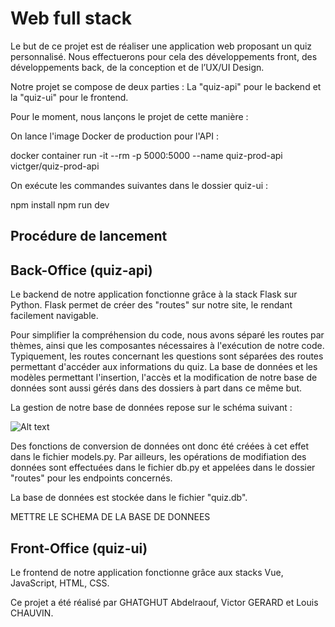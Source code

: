 # Web full stack

Le but de ce projet est de réaliser une application web proposant un quiz personnalisé. Nous effectuerons pour cela des développements front, des développements back, de la conception et de l’UX/UI Design.

Notre projet se compose de deux parties : La "quiz-api" pour le backend et la "quiz-ui" pour le frontend.

Pour le moment,  nous lançons le projet de cette manière :

On lance l'image Docker de production pour l'API :

docker container run -it --rm -p 5000:5000 --name quiz-prod-api victger/quiz-prod-api

On exécute les commandes suivantes dans le dossier quiz-ui :

npm install
npm run dev


## Procédure de lancement

## Back-Office (quiz-api)

Le backend de notre application fonctionne grâce à la stack Flask sur Python. Flask permet de créer des "routes" sur notre site, le rendant facilement navigable.

Pour simplifier la compréhension du code, nous avons séparé les routes par thèmes, ainsi que les composantes nécessaires à l'exécution de notre code. Typiquement, les routes concernant les questions sont séparées des routes permettant d'accéder aux informations du quiz. La base de données et les modèles permettant l'insertion, l'accès et la modification de notre base de données sont aussi gérés dans des dossiers à part dans ce même but.

La gestion de notre base de données repose sur le schéma suivant :

![Alt text](https://quiz-esiee.notion.site/image/https%3A%2F%2Fs3-us-west-2.amazonaws.com%2Fsecure.notion-static.com%2F919b8a92-40f3-4d1e-bdfd-efd7d80c126a%2FUntitled.png?table=block&id=caeaf17e-1c8f-4f8d-b689-ce25a00cc8d8&spaceId=83337b1a-cd84-4ed1-842a-89f35d3d47f1&width=2000&userId=&cache=v2)

Des fonctions de conversion de données ont donc été créées à cet effet dans le fichier models.py.
Par ailleurs, les opérations de modifiation des données sont effectuées dans le fichier db.py et appelées dans le dossier "routes" pour les endpoints concernés.

La base de données est stockée dans le fichier "quiz.db".

METTRE LE SCHEMA DE LA BASE DE DONNEES

## Front-Office (quiz-ui)

Le frontend de notre application fonctionne grâce aux stacks Vue, JavaScript, HTML, CSS.


Ce projet a été réalisé par GHATGHUT Abdelraouf, Victor GERARD et Louis CHAUVIN.
